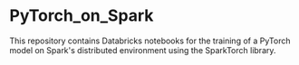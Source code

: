 # PyTorch_on_Spark
This repository contains Databricks notebooks for the training of a PyTorch model on Spark's distributed environment using the SparkTorch library.
